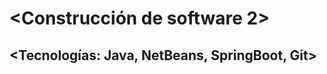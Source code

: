 # <Construcción de software 2>

## <Lus del alva Herrera Holguin>
## <Tecnologías: Java, NetBeans, SpringBoot, Git>

